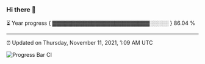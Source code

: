 ### Hi there 👋

⏳ Year progress { ▓▓▓▓▓▓▓▓▓▓▓▓▓▓▓▓▓▓▓▓▓▓▓▓▓░░░░░ } 86.04 %

---

⏰ Updated on Thursday, November 11, 2021, 1:09 AM UTC

![Progress Bar CI](https://github.com/arthurbuhl/arthurbuhl/workflows/Progress%20Bar%20CI/badge.svg)
